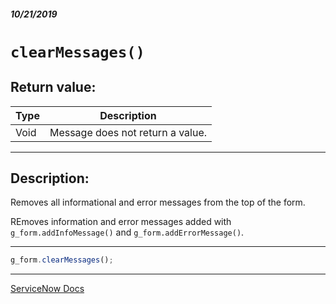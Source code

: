 ##### 10/21/2019
# `clearMessages()`

## Return value:
| Type | Description |
|---|---|
| Void | Message does not return a value. |

---

## Description:
Removes all informational and error messages from the top of the form.

REmoves information and error messages added with `g_form.addInfoMessage()` and `g_form.addErrorMessage()`.

---

```js
g_form.clearMessages();
```

---

[ServiceNow Docs](https://developer.servicenow.com/app.do#!/api_doc?v=newyork&id=r_GlideFormClearMessages)